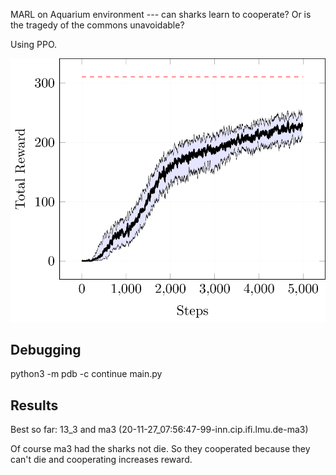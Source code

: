 
MARL on Aquarium environment --- can sharks learn to cooperate? Or is the tragedy of the commons unavoidable?

Using PPO.

![PPO](plot.png)


## Debugging

python3 -m pdb -c continue main.py


## Results

Best so far: 13\_3 and ma3 (20-11-27\_07:56:47-99-inn.cip.ifi.lmu.de-ma3)

Of course ma3 had the sharks not die. So they cooperated because they can't die and cooperating increases reward.
